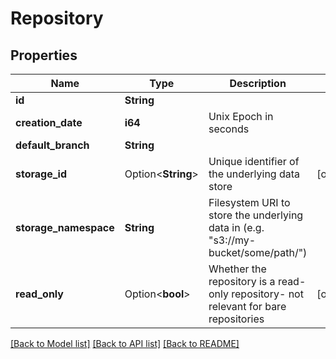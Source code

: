 # Repository

## Properties

Name | Type | Description | Notes
------------ | ------------- | ------------- | -------------
**id** | **String** |  | 
**creation_date** | **i64** | Unix Epoch in seconds | 
**default_branch** | **String** |  | 
**storage_id** | Option<**String**> | Unique identifier of the underlying data store | [optional]
**storage_namespace** | **String** | Filesystem URI to store the underlying data in (e.g. \"s3://my-bucket/some/path/\") | 
**read_only** | Option<**bool**> | Whether the repository is a read-only repository- not relevant for bare repositories | [optional]

[[Back to Model list]](../README.md#documentation-for-models) [[Back to API list]](../README.md#documentation-for-api-endpoints) [[Back to README]](../README.md)


